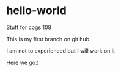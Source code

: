 # hello-world
Stuff for cogs 108

This is my first branch on git hub.

I am not to experienced but I will work on it 

Here we go:)
